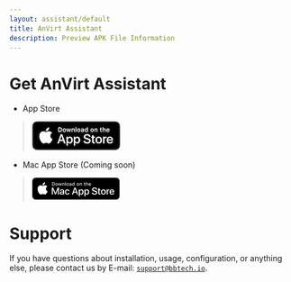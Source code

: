 ```yaml
---
layout: assistant/default
title: AnVirt Assistant
description: Preview APK File Information
---
```


# Get AnVirt Assistant
* App Store
> [![Download on the App Store](../assets/Download_on_the_App_Store_Badge_US-UK_RGB_blk_092917.png)](https://apps.apple.com/us/app/anvirt-assistant/id1663618214)
* Mac App Store (Coming soon)
> [![Download on the Mac App Store](../assets/Download_on_the_Mac_App_Store_Badge_US-UK_blk_092917.png)](https://apps.apple.com/us/app/anvirt-assistant/id1663618214)

# Support
If you have questions about installation, usage, configuration, or anything else, please contact us by E-mail: [`support@bbtech.io`](mailto:support@bbtech.io).
